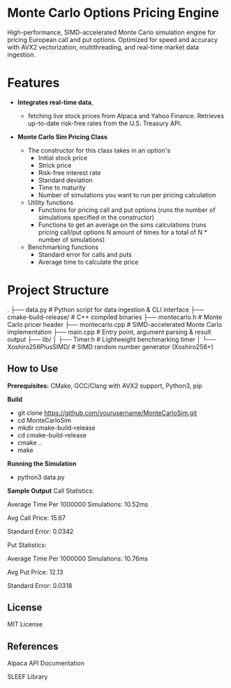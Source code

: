 # Monte Carlo Options Pricing Engine
High-performance, SIMD-accelerated Monte Carlo simulation engine for pricing European call and put options. Optimized for speed and accuracy with AVX2 vectorization, multithreading, and real-time market data ingestion.

# Features
- **Integrates real-time data**,
  - fetching live stock prices from Alpaca and Yahoo Finance. Retrieves up-to-date risk-free rates from the U.S. Treasury API.

- **Monte Carlo Sim Pricing Class**
  - The constructor for this class takes in an option's
    - Initial stock price
    - Strick price
    - Risk-free interest rate
    - Standard deviation
    - Time to maturity
    - Number of simulations you want to run per pricing calculation
  - Utility functions
    - Functions for pricing call and put options (runs the number of simulations specified in the constructor)
    - Functions to get an average on the sims calculations (runs pricing call/put options N amount of times for a total of N * number of simulations)
  - Benchmarking functions
    - Standard error for calls and puts
    - Average time to calculate the price

# Project Structure

.
├── data.py # Python script for data ingestion & CLI interface
├── cmake-build-release/ # C++ compiled binaries
├── montecarlo.h # Monte Carlo pricer header
├── montecarlo.cpp # SIMD-accelerated Monte Carlo implementation
├── main.cpp # Entry point, argument parsing & result output
├── lib/
│ ├── Timer.h # Lightweight benchmarking timer
│ └── Xoshiro256PlusSIMD/ # SIMD random number generator (Xoshiro256+)
## How to Use

**Prerequisites:** CMake, GCC/Clang with AVX2 support, Python3, pip

**Build**
- git clone https://github.com/yourusername/MonteCarloSim.git
- cd MonteCarloSim
- mkdir cmake-build-release
- cd cmake-build-release
- cmake ..
- make

**Running the Simulation**
- python3 data.py

**Sample Output**
Call Statistics:

Average Time Per 1000000 Simulations: 10.52ms

Avg Call Price: 15.67

Standard Error: 0.0342


Put Statistics:

Average Time Per 1000000 Simulations: 10.76ms

Avg Put Price: 12.13

Standard Error: 0.0318

## License
MIT License

## References
Alpaca API Documentation

SLEEF Library
